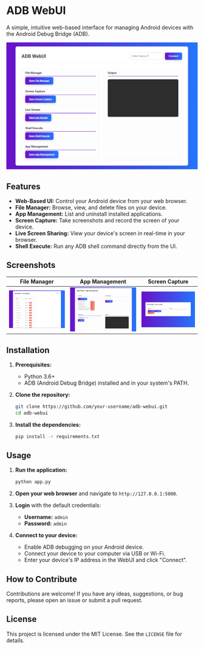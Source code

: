 # ADB WebUI

A simple, intuitive web-based interface for managing Android devices with the Android Debug Bridge (ADB).

![Screenshot of the main page](images/Home%20Page.png)

## Features

*   **Web-Based UI:** Control your Android device from your web browser.
*   **File Manager:** Browse, view, and delete files on your device.
*   **App Management:** List and uninstall installed applications.
*   **Screen Capture:** Take screenshots and record the screen of your device.
*   **Live Screen Sharing:** View your device's screen in real-time in your browser.
*   **Shell Execute:** Run any ADB shell command directly from the UI.

## Screenshots

| File Manager | App Management | Screen Capture |
| :---: | :---: | :---: |
| ![File Manager](images/file%20manager.png) | ![App Management](images/app%20manager.png) | ![Screen Capture](images/screencapture.png) |

## Installation

1.  **Prerequisites:**
    *   Python 3.6+
    *   ADB (Android Debug Bridge) installed and in your system's PATH.

2.  **Clone the repository:**

    ```bash
    git clone https://github.com/your-username/adb-webui.git
    cd adb-webui
    ```

3.  **Install the dependencies:**

    ```bash
    pip install -r requirements.txt
    ```

## Usage

1.  **Run the application:**

    ```bash
    python app.py
    ```

2.  **Open your web browser** and navigate to `http://127.0.0.1:5000`.

3.  **Login** with the default credentials:
    *   **Username:** `admin`
    *   **Password:** `admin`

4.  **Connect to your device:**
    *   Enable ADB debugging on your Android device.
    *   Connect your device to your computer via USB or Wi-Fi.
    *   Enter your device's IP address in the WebUI and click "Connect".

## How to Contribute

Contributions are welcome! If you have any ideas, suggestions, or bug reports, please open an issue or submit a pull request.

## License

This project is licensed under the MIT License. See the `LICENSE` file for details.
